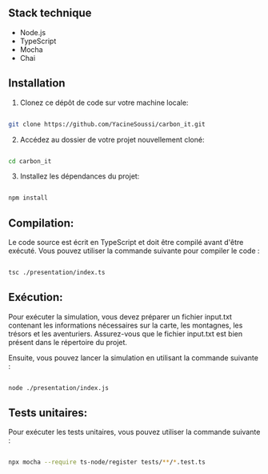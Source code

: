 ## Stack technique

- Node.js
- TypeScript
- Mocha
- Chai

## Installation

1. Clonez ce dépôt de code sur votre machine locale:

```bash

git clone https://github.com/YacineSoussi/carbon_it.git

```

2. Accédez au dossier de votre projet nouvellement cloné:

```bash

cd carbon_it

```

3. Installez les dépendances du projet:

```bash

npm install

```

## Compilation:

Le code source est écrit en TypeScript et doit être compilé avant d'être exécuté. Vous pouvez utiliser la commande suivante pour compiler le code :

```bash

tsc ./presentation/index.ts

```

## Exécution:

Pour exécuter la simulation, vous devez préparer un fichier input.txt contenant les informations nécessaires sur la carte, les montagnes, les trésors et les aventuriers. Assurez-vous que le fichier input.txt est bien présent dans le répertoire du projet.

Ensuite, vous pouvez lancer la simulation en utilisant la commande suivante :

```bash

node ./presentation/index.js

```

## Tests unitaires:

Pour exécuter les tests unitaires, vous pouvez utiliser la commande suivante :

```bash

npx mocha --require ts-node/register tests/**/*.test.ts

```
